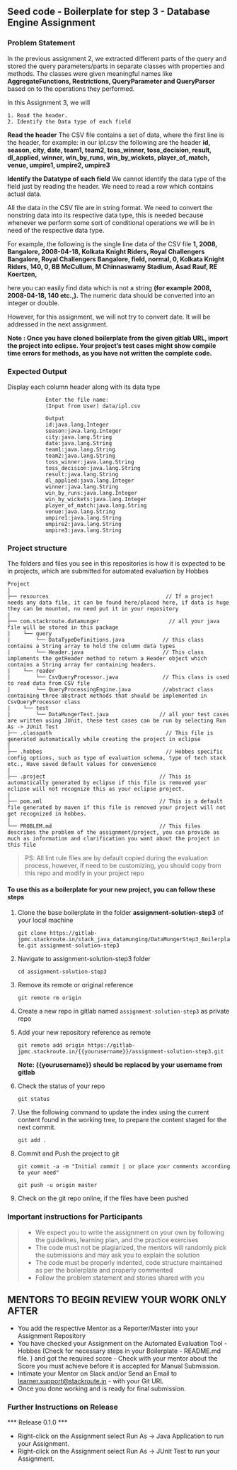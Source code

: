 ## Seed code - Boilerplate for step 3 - Database Engine Assignment

### Problem Statement

In the previous assignment 2, we extracted different parts of the query and stored the query parameters/parts in separate classes with properties and methods. 
The classes were given meaningful names like **AggregateFunctions, Restrictions, QueryParameter and QueryParser** based on to the operations they performed.

In this Assignment 3, we will 

    1. Read the header.  
    2. Identify the Data type of each field 

**Read the header**
The CSV file contains a set of data, where the first line is the header, for example: in our ipl.csv the following are the header 
**id, season, city, date, team1, team2, toss_winner, toss_decision, result, dl_applied, winner, win_by_runs, win_by_wickets, player_of_match, venue, umpire1, umpire2, umpire3** 

**Identify the Datatype of each field**
We cannot identify the data type of the field just by reading the header. We need to read a row which contains actual data.

All the data in the CSV file are in string format. We need to convert the nonstring data into its respective data type, this is needed because whenever we perform some sort of conditional operations we will be in need of the respective data type. 

For example, the following is the single line data of the CSV file 
**1, 2008, Bangalore, 2008-04-18, Kolkata Knight Riders, Royal Challengers Bangalore, Royal Challengers Bangalore, field, normal, 0, Kolkata Knight Riders, 140, 0, BB McCullum, M Chinnaswamy Stadium, Asad Rauf, RE Koertzen,**

here you can easily find data which is not a string **(for example 2008, 2008-04-18, 140 etc.,).** The numeric data should be converted into an integer or double. 

However, for this assignment, we will not try to convert date. It will be addressed in the next assignment.

**Note : Once you have cloned boilerplate from the given gitlab URL, import the project into eclipse. 
Your project’s test cases might show compile time errors for methods, as you have not written the complete code.**

### Expected Output
Display each column header along with its data type
     
                Enter the file name:
                (Input from User) data/ipl.csv
                
                Output
                id:java.lang.Integer
                season:java.lang.Integer
                city:java.lang.String
                date:java.lang.String
                team1:java.lang.String
                team2:java.lang.String
                toss_winner:java.lang.String
                toss_decision:java.lang.String
                result:java.lang.String
                dl_applied:java.lang.Integer
                winner:java.lang.String
                win_by_runs:java.lang.Integer
                win_by_wickets:java.lang.Integer
                player_of_match:java.lang.String
                venue:java.lang.String
                umpire1:java.lang.String
                umpire2:java.lang.String
                umpire3:java.lang.String

### Project structure

The folders and files you see in this repositories is how it is expected to be in projects, which are submitted for automated evaluation by Hobbes

    Project
    |
    ├── resources                                     // If a project needs any data file, it can be found here/placed here, if data is huge they can be mounted, no need put it in your repository
    |
    ├── com.stackroute.datamunger                      // all your java file will be stored in this package
    |    └── query
    |        └── DataTypeDefinitions.java            // this class contains a String array to hold the column data types
    |        └── Header.java                         // This class implements the getHeader method to return a Header object which contains a String array for containing headers.
    |    └── reader
    |        └── CsvQueryProcessor.java              // This class is used to read data from CSV file
    |        └── QueryProcessingEngine.java          //abstract class containing three abstract methods that should be implemented in CsvQueryProcessor class
    |    └── test                                     
    |        └── DataMungerTest.java                // all your test cases are written using JUnit, these test cases can be run by selecting Run As -> JUnit Test 
    ├── .classpath                                    // This file is generated automatically while creating the project in eclipse
    |
    ├── .hobbes                                       // Hobbes specific config options, such as type of evaluation schema, type of tech stack etc., Have saved default values for convenience
    |
    ├── .project                                    // This is automatically generated by eclipse if this file is removed your eclipse will not recognize this as your eclipse project. 
    |
    ├── pom.xml                                     // This is a default file generated by maven if this file is removed your project will not get recognized in hobbes.
    |
    └── PROBLEM.md                                  // This files describes the problem of the assignment/project, you can provide as much as information and clarification you want about the project in this file

> PS: All lint rule files are by default copied during the evaluation process, however, if need to be customizing, you should copy from this repo and modify in your project repo


#### To use this as a boilerplate for your new project, you can follow these steps

1. Clone the base boilerplate in the folder **assignment-solution-step3** of your local machine
     
    `git clone https://gitlab-jpmc.stackroute.in/stack_java_datamunging/DataMungerStep3_Boilerplate.git assignment-solution-step3`

2. Navigate to assignment-solution-step3 folder

    `cd assignment-solution-step3`

3. Remove its remote or original reference

     `git remote rm origin`

4. Create a new repo in gitlab named `assignment-solution-step3` as private repo

5. Add your new repository reference as remote

     `git remote add origin https://gitlab-jpmc.stackroute.in/{{yourusername}}/assignment-solution-step3.git`

     **Note: {{yourusername}} should be replaced by your username from gitlab**

5. Check the status of your repo 
     
     `git status`

6. Use the following command to update the index using the current content found in the working tree, to prepare the content staged for the next commit.

     `git add .`
 
7. Commit and Push the project to git

     `git commit -a -m "Initial commit | or place your comments according to your need"`

     `git push -u origin master`

8. Check on the git repo online, if the files have been pushed


### Important instructions for Participants
> - We expect you to write the assignment on your own by following the guidelines, learning plan, and the practice exercises
> - The code must not be plagiarized, the mentors will randomly pick the submissions and may ask you to explain the solution
> - The code must be properly indented, code structure maintained as per the boilerplate and properly commented
> - Follow the problem statement and stories shared with you

## MENTORS TO BEGIN REVIEW YOUR WORK ONLY AFTER 

- You add the respective Mentor as a Reporter/Master into your Assignment Repository
- You have checked your Assignment on the Automated Evaluation Tool - Hobbes (Check for necessary steps in your Boilerplate - README.md file. ) and got the required score - Check with your mentor about the Score you must achieve before it is accepted for Manual Submission. 
- Intimate your Mentor on Slack and/or Send an Email to learner.support@stackroute.in - with your Git URL 
- Once you done working and is ready for final submission.

### Further Instructions on Release

*** Release 0.1.0 ***

- Right-click on the Assignment select Run As -> Java Application to run your Assignment.
- Right-click on the Assignment select Run As -> JUnit Test to run your Assignment.